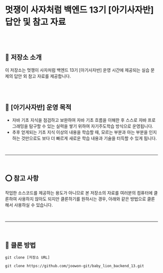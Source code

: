 # 멋쟁이 사자처럼 백엔드 13기 [아기사자반] 답안 및 참고 자료 

<br>
<br>

## 📢 저장소 소개 

이 저장소는 멋쟁이 사자처럼 백엔드 13기 [아기사자반] 운영 시간에 제공되는 실습 문제의 답안 외 참고 자료를 제공합니다.

<br>
<br>

## 🦁 [아기사자반] 운영 목적 
- 자바 기초 지식을 점검하고 보완하여 자바 기초 흐름을 이해한 후 스스로 자바 프로그래밍을 탐구할 수 있는 실력을 쌓기 위하여 자기주도학습 방식으로 운영됩니다.
- 추후 얻게되는 기초 지식 이상의 내용을 학습할 때, 모르는 부분과 아는 부분을 인지하는 것만으로도 보다 더 빠르게 새로운 학습 내용과 기술을 터득할 수 있게 됩니다.

<br>

---

<br>

## ⭕️ 참고 사항 

작업한 소스코드를 제공하는 용도가 아니므로 본 저장소의 자료를 여러분의 컴퓨터에 클론하여 사용하지 않아도 되지만 
클론하기를 원하시는 경우, 아래와 같은 방법으로 클론해서 사용하실 수 있습니다.

<br>

---
<br>

## 🎁 클론 방법 
```
git clone [저장소 URL] 
```

```
git clone https://github.com/joowon-git/baby_lion_backend_13.git
```

